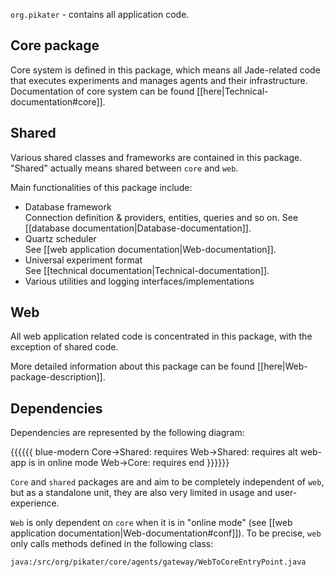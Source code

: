 <!-- --- title: Application package -->

`org.pikater` - contains all application code.

## Core package
Core system is defined in this package, which means all Jade-related code that executes experiments and manages agents and their infrastructure. Documentation of core system can be found [[here|Technical-documentation#core]].

## Shared

Various shared classes and frameworks are contained in this package. "Shared" actually means shared between `core` and `web`.

Main functionalities of this package include:
* Database framework  
Connection definition & providers, entities, queries and so on. See [[database documentation|Database-documentation]].
* Quartz scheduler  
See [[web application documentation|Web-documentation]].
* Universal experiment format  
See [[technical documentation|Technical-documentation]].
* Various utilities and logging interfaces/implementations

## Web

All web application related code is concentrated in this package, with the exception of shared code.

More detailed information about this package can be found [[here|Web-package-description]].

## Dependencies

Dependencies are represented by the following diagram:

{{{{{{ blue-modern
	Core->Shared: requires
	Web->Shared: requires
	alt web-app is in online mode
		Web->Core: requires
	end
}}}}}}

`Core` and `shared` packages are and aim to be completely independent of `web`, but as a standalone unit, they are also very limited in usage and user-experience.

`Web` is only dependent on `core` when it is in "online mode" (see [[web application documentation|Web-documentation#conf]]). To be precise, `web` only calls methods defined in the following class:

```java:/src/org/pikater/core/agents/gateway/WebToCoreEntryPoint.java```
